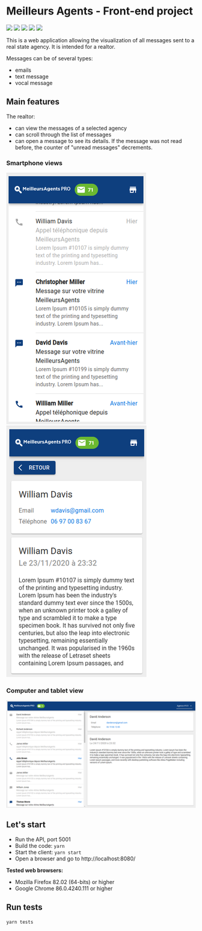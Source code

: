 # Meilleurs Agents - Front-end project

<p>
<a href="https://developer.mozilla.org/en-US/docs/Web/JavaScript" target="_blank"><img src="https://img.shields.io/badge/javascript%20-%23323330.svg?&style=for-the-badge&logo=javascript&logoColor=%23F7DF1E"/></a>
<img src="https://img.shields.io/badge/webpack%20-%238DD6F9.svg?&style=for-the-badge&logo=webpack&logoColor=black" />
<a href="https://reactjs.org/" target="_blank"><img src="https://img.shields.io/badge/react%20-%2320232a.svg?&style=for-the-badge&logo=react&logoColor=%2361DAFB"/></a>
<a href="https://redux.js.org/" target="_blank"><img src="https://img.shields.io/badge/redux%20-%23593d88.svg?&style=for-the-badge&logo=redux&logoColor=white"/></a>
<a href="https://material-ui.com/" target="_blank"><img src="https://img.shields.io/badge/material%20ui%20-%230081CB.svg?&style=for-the-badge&logo=material-ui&logoColor=white"/></a>
</p>

This is a web application allowing the visualization of all messages sent to a real state agency. It is intended for a realtor.

Messages can be of several types:

- emails
- text message
- vocal message

## Main features

The realtor:

- can view the messages of a selected agency
- can scroll through the list of messages
- can open a message to see its details. If the message was not read before, the counter of "unread messages" decrements.

### Smartphone views

![Smartphone view (1)](https://github.com/domidemps/meilleurs-agents/blob/main/images/smartphone-view-1.png?raw=true 'Smartphone view (1)')
![Smartphone view (2)](https://github.com/domidemps/meilleurs-agents/blob/main/images/smartphone-view-2.png?raw=true 'Smartphone view (2)')

### Computer and tablet view

![Computer view](https://github.com/domidemps/meilleurs-agents/blob/main/images/computer-view.png?raw=true 'Computer and tablet view')

## Let's start

- Run the API, port 5001
- Build the code: `yarn`
- Start the client: `yarn start`
- Open a browser and go to http://localhost:8080/

**Tested web browsers:**

- Mozilla Firefox 82.02 (64-bits) or higher
- Google Chrome 86.0.4240.111 or higher

## Run tests

`yarn tests`
